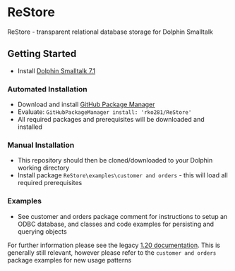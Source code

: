 # ReStore
ReStore - transparent relational database storage for Dolphin Smalltalk

## Getting Started
* Install [Dolphin Smalltalk 7.1](https://github.com/dolphinsmalltalk/Dolphin)

### Automated Installation
* Download and install [GitHub Package Manager](https://github.com/rko281/GitHub)
* Evaluate:
  `GitHubPackageManager install: 'rko281/ReStore'`
* All required packages and prerequisites will be downloaded and installed

### Manual Installation
* This repository should then be cloned/downloaded to your Dolphin working directory
* Install package `ReStore\examples\customer and orders` - this will load all required prerequisites

### Examples
* See customer and orders package comment for instructions to setup an ODBC database, and classes and code examples for persisting and querying objects

For further information please see the legacy [1.20 documentation](http://www.solutionsoft.co.uk/restore/manual/contents.htm).
This is generally still relevant, however please refer to the `customer and orders` package examples for new usage patterns

